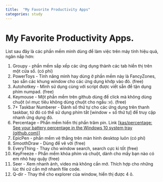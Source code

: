 ```yaml
---
title:  "My Favorite Productivity Apps"
categories: study
---
```

# My Favorite Productivity Apps.

List sau đây là các phần mềm mình dùng để làm việc trên máy tính hiệu quả, ngăn nắp hơn:

1. Groupy - phần mềm sắp xếp các ứng dụng thành các tab hiển thị trên một cửa sổ. (có phí)
2. PowerToys - Tính năng mình hay dùng ở phần mềm này là FancyZones, tạo sẵn các khung window cho các ứng dụng khớp vào đó. (free)
3. Autohotkey - Mình sử dụng cùng với script được viết sẵn để tận dụng phím numpad. (free)
4. Keymouse - Một phần mềm trên github dùng để click mà không dùng chuột (vì mục tiêu không dùng chuột cho ngầu :v). (free)
5. 7+ Taskbar Numberer - Đánh số thứ tự cho các ứng dụng trên thanh taskbar, từ đó có thể sử dụng phím tắt [window + số thứ tự] để truy cập nhanh ứng dụng đó.
6. Percentage – Phần mềm hiển thị phần trăm pin. Link [[kas/percentage: See your battery percentage in the Windows 10 system tray (github.com)](https://github.com/kas/percentage)]
7. EpicPen - phần mềm vẽ thẳng trên màn hình desktop luôn (có phí)
8. SmoothDraw - Dùng để vẽ vời (free)
9. EveryThing - Thay cho window search, search cực kì tốt (free)
10. KeyFreeze - Phần mềm khóa phím và chuột, dành cho mấy bạn nào có em nhỏ hay quậy (free)
11. Seer - Xem nhanh ảnh, video mà không cần mở. Thích hợp cho những lúc thi cử cần mở nhanh file code.
12. Q-dir - Thay thế cho explorer của window, hiển thị được 4 ô.